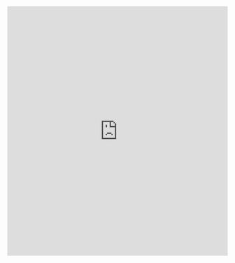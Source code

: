 <p><iframe allowfullscreen width="100%" height="569" class="google-slides-iframe" frameborder="0" scrolling="no" src="https://docs.google.com/presentation/d/e/2PACX-1vTQ1eBlzJUcakT4PtxdmWqJguPmztWNLs4OC7PaaA7t-vrhxYIpybxyV_UdpBCrLjSQyJHk_6e7t-Po/embed?start=false&amp;loop=false&amp;delayms=3000"></iframe></p>